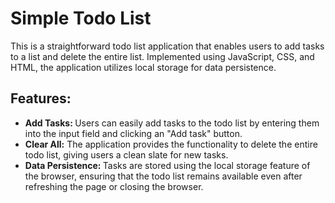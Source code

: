 <h1>Simple Todo List</h1>

This is a straightforward todo list application that enables users to add tasks to a list and delete the entire list. Implemented using JavaScript, CSS, and HTML, the application utilizes local storage for data persistence.

<h2>Features:</h2>
<ul>
  <li><b>Add Tasks: </b>Users can easily add tasks to the todo list by entering them into the input field and clicking an "Add task" button.</li>

<li><b>Clear All:</b> The application provides the functionality to delete the entire todo list, giving users a clean slate for new tasks.</li>

<li><b>Data Persistence: </b>Tasks are stored using the local storage feature of the browser, ensuring that the todo list remains available even after refreshing the page or closing the browser.</li></ul>
